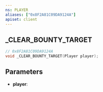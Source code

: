 ```yaml
---
ns: PLAYER
aliases: ["0x8F2A81C09DA9124A"]
apiset: client
---
```

## _CLEAR_BOUNTY_TARGET

```c
// 0x8F2A81C09DA9124A
void _CLEAR_BOUNTY_TARGET(Player player);
```


## Parameters
* **player**:



